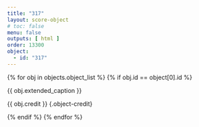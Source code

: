 ```yaml
---
title: "317"
layout: score-object
# toc: false
menu: false
outputs: [ html ]
order: 13300
object:
  - id: "317"
---
```


{% for obj in objects.object_list %}
{% if obj.id == object[0].id %}

{{ obj.extended_caption }}

{{ obj.credit }} {.object-credit}

{% endif %}
{% endfor %}
